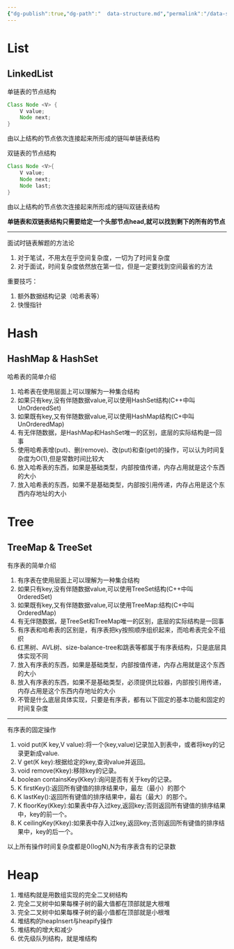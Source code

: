 ```yaml
---
{"dg-publish":true,"dg-path":"  data-structure.md","permalink":"/data-structure/","tags":["CS/algorithms"],"created":"2022-09-11T16:45:18.887+08:00","updated":"2023-08-27T04:58:02.245+08:00"}
---
```



# List 


## LinkedList

单链表的节点结构
```java
Class Node <V> {
	V value;
	Node next;
}
```
由以上结构的节点依次连接起来所形成的链叫单链表结构

双链表的节点结构
```java
Class Node <V>{
	V value;
	Node next;
	Node last;
}
```
由以上结构的节点依次连接起来所形成的链叫双链表结构

**单链表和双链表结构只需要给定一个头部节点head,就可以找到剩下的所有的节点**

---


面试时链表解题的方法论
1. 对于笔试，不用太在乎空间复杂度，一切为了时间复杂度
2. 对于面试，时间复杂度依然放在第一位，但是一定要找到空间最省的方法

重要技巧：

1. 额外数据结构记录（哈希表等）
2. 快慢指针 


# Hash 

## HashMap & HashSet 
哈希表的简单介绍

1. 哈希表在使用层面上可以理解为一种集合结构
2. 如果只有key,没有伴随数据value,可以使用HashSet结构(C++中叫UnOrderedSet)
3. 如果既有key,又有伴随数据value,可以使用HashMap结构(C+中叫UnOrderedMap)
4. 有无伴随数据，是HashMap和HashSet唯一的区别，底层的实际结构是一回事
5. 使用哈希表增(put)、删(remove)、改(put)和查(get)的操作，可以认为时间复杂度为O(1),但是常数时间比较大
6. 放入哈希表的东西，如果是基础类型，内部按值传递，内存占用就是这个东西的大小
7. 放入哈希表的东西，如果不是基础类型，内部按引用传递，内存占用是这个东西内存地址的大小

# Tree

## TreeMap & TreeSet 

有序表的简单介绍
1. 有序表在使用层面上可以理解为一种集合结构
2. 如果只有key,没有伴随数据value,可以使用TreeSet结构(C++中叫0rderedSet)
3. 如果既有key,又有伴随数据value,可以使用TreeMap:结构(C+中叫OrderedMap)
4. 有无伴随数据，是TreeSet和TreeMap唯一的区别，底层的实际结构是一回事
5. 有序表和哈希表的区别是，有序表把ky按照顺序组织起来，而哈希表完全不组织
6. 红黑树、AVL树、size-balance-tree和跳表等都属于有序表结构，只是底层具体实现不同
7. 放入有序表的东西，如果是基础类型，内部按值传递，内存占用就是这个东西的大小
8. 放入有序表的东西，如果不是基础类型，必须提供比较器，内部按引用传递，内存占用是这个东西内存地址的大小
9. 不管是什么底层具体实现，只要是有序表，都有以下固定的基本功能和固定的时间复杂度  

---

有序表的固定操作
1. void put(K key,V value):将一个(key,value)记录加入到表中，或者将key的记录更新成value.
2. V get(K key):根据给定的key,查询value并返回。
3. void remove(Kkey):移除key的记录。
4. boolean containsKey(Kkey):询问是否有关于key的记录。
5. K firstKey():返回所有键值的排序结果中，最左（最小）的那个
6. K lastKey():返回所有键值的排序结果中，最右（最大）的那个。
7. K floorKey(Kkey):如果表中存入过key,返回key;否则返回所有键值的排序结果中，key的前一个。
8. K ceilingKey(Kkey):如果表中存入过key,返回key;否则返回所有键值的排序结果中，key的后一个。

以上所有操作时间复杂度都是0(IogN),N为有序表含有的记录数

# Heap 
1. 堆结构就是用数组实现的完全二叉树结构
2. 完全二叉树中如果每棵子树的最大值都在顶部就是大根堆
3. 完全二叉树中如果每棵子树的最小值都在顶部就是小根堆
4. 堆结构的heapInsert与heapify操作
5. 堆结构的增大和减少
6. 优先级队列结构，就是堆结构
